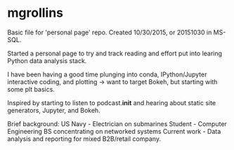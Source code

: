 # mgrollins

Basic file for 'personal page' repo. Created 10/30/2015, or 20151030 in MS-SQL.

Started a personal page to try and track reading and effort put into learing Python data analysis stack.

I have been having a good time plunging into conda, IPython/Jupyter interactive coding, and plotting -> want to target Bokeh, but starting with some plt basics.

Inspired by starting to listen to podcast.__init__ and hearing about static site generators, Jupyter, and Bokeh.

Brief background:
US Navy - Electrician on submarines
Student - Computer Engineering BS concentrating on networked systems
Current work - Data analysis and reporting for mixed B2B/retail company.
